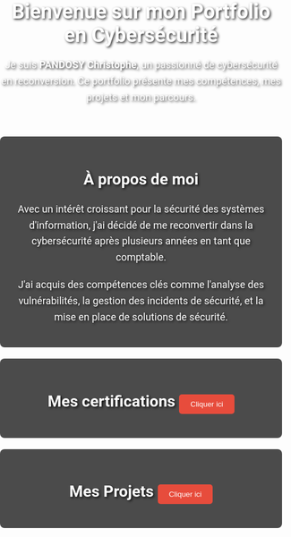 <html lang="fr">
<head>
  <meta charset="UTF-8">
  <meta name="viewport" content="width=device-width, initial-scale=1.0">
  <title>Portfolio Cybersécurité</title>
  <link href="https://fonts.googleapis.com/css2?family=Roboto:wght@400;700&display=swap" rel="stylesheet">
  <style>
    body {
      font-family: 'Roboto', sans-serif;
      margin: 0;
      padding: 0;
      background-image: url('https://img.freepik.com/vecteurs-premium/fond-rouge-noir-cadenas-circuit-imprime-mot-cybersecurite-dessus_42077-16537.jpg');
      background-size: cover;
      background-position: center;
      background-repeat: no-repeat;
      height: 100vh;
      color: #fff;
      text-shadow: 2px 2px 4px rgba(0, 0, 0, 0.8);
    }

    header {
      text-align: center;
      padding: 20px;
      background-color: rgba(0, 0, 0, 0.5);
    }

    h1 {
      font-size: 36px;
      margin: 0;
    }

    section {
      margin: 20px auto;
      padding: 20px;
      background-color: rgba(0, 0, 0, 0.7);
      border-radius: 8px;
      max-width: 800px;
    }

    h2 {
      color: #fff;
      font-size: 28px;
      text-align: center;
    }

    p, ul {
      font-size: 18px;
      line-height: 1.6;
      margin-bottom: 20px;
      text-align: center;
    }

    a {
      color: #e74c3c;
      text-decoration: none;
    }

    a:hover {
      text-decoration: underline;
    }

    /* Style pour le contenu déroulant */
    .content-hidden {
      display: none;
      max-height: 300px; /* Hauteur maximale avec défilement */
      overflow-y: auto; /* Ajoute une réglette si nécessaire */
      background-color: rgba(0, 0, 0, 0.8);
      padding: 10px;
      border-radius: 8px;
    }

    button {
      background-color: #e74c3c;
      color: white;
      padding: 10px 20px;
      border: none;
      border-radius: 5px;
      cursor: pointer;
    }

    button:hover {
      background-color: #c0392b;
    }
  </style>
</head>
<body>
  <header>
    <h1>Bienvenue sur mon Portfolio en Cybersécurité</h1>
    <p>Je suis <strong>PANDOSY Christophe</strong>, un passionné de cybersécurité en reconversion. Ce portfolio présente mes compétences, mes projets et mon parcours.</p>
  </header>

  <!-- Section À propos -->
  <section id="about">
    <h2>À propos de moi</h2>
    <p>Avec un intérêt croissant pour la sécurité des systèmes d'information, j'ai décidé de me reconvertir dans la cybersécurité après plusieurs années en tant que comptable.</p>
    <p>J'ai acquis des compétences clés comme l'analyse des vulnérabilités, la gestion des incidents de sécurité, et la mise en place de solutions de sécurité.</p>
  </section>

  <!-- Section Certifications avec un bouton pour afficher/masquer le contenu -->
  <section id="certifications">
    <h2>Mes certifications <button onclick="toggleContent('certifications-content')">Cliquer ici</button></h2>
    <div id="certifications-content" class="content-hidden">
      <p>Août 2023 - Certification TOSA Cybercitizen.</p>
      <p>Août 2023 - Certification TOSA DigComp.</p>
      <p>Février 2024 - Certification M2I - Sécurité Pentesting.</p>
      <!-- Ajoutez d'autres certifications si nécessaire -->
    </div>
  </section>
  
  <!-- Section Projets avec un bouton pour afficher/masquer le contenu -->
  <section id="projects">
    <h2>Mes Projets <button onclick="toggleContent('projects-content')">Cliquer ici</button></h2>
    <div id="projects-content" class="content-hidden">
      <ul>
        <li><a href="Scanner_de_ports.html" target="_blank" rel="noopener noreferrer">Projet 1 : Scanner de ports</a></li>
        <li><a href="ScannerVulnWeb.html" target="_blank" rel="noopener noreferrer">Projet 2 : Scanner de vulnérabilités web</a></li>
        <li><a href="Pentest_perso.html" target="_blank" rel="noopener noreferrer">Projet 3 : Script de pentest personnalisé</a></li>
        <li><a href="Hash_Cracker.html" target="_blank" rel="noopener noreferrer">Projet 4 : Cracker de Hash</a></li>
        <!-- Ajoutez d'autres projets si nécessaire -->
      </ul>
    </div>
  </section>

  <script>
    // Fonction pour afficher/masquer le contenu
    function toggleContent(id) {
      const content = document.getElementById(id);
      if (content.style.display === 'block') {
        content.style.display = 'none';
      } else {
        content.style.display = 'block';
      }
    }
  </script>
</body>
</html>
